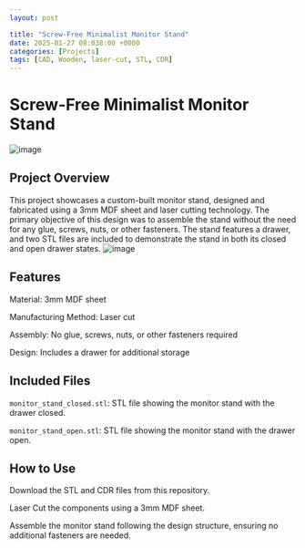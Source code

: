 ```yaml
---
layout: post

title: "Screw-Free Minimalist Monitor Stand"
date: 2025-01-27 08:038:00 +0000
categories: [Projects]
tags: [CAD, Wooden, laser-cut, STL, CDR]
---
```

# Screw-Free Minimalist Monitor Stand
![image](https://github.com/user-attachments/assets/7b5bc338-49c5-47b8-97e1-71c187422f8a)

## Project Overview
This project showcases a custom-built monitor stand, designed and fabricated using a 3mm MDF sheet and laser cutting technology. The primary objective of this design was to assemble the stand without the need for any glue, screws, nuts, or other fasteners. The stand features a drawer, and two STL files are included to demonstrate the stand in both its closed and open drawer states.
![image](https://github.com/user-attachments/assets/5b7259ef-5eeb-447a-83f5-4478d4d5042d)

## Features
Material: 3mm MDF sheet

Manufacturing Method: Laser cut

Assembly: No glue, screws, nuts, or other fasteners required

Design: Includes a drawer for additional storage

## Included Files
‌‌‌‌‌‌‌‌‌‌‌`monitor_stand_closed.stl`: STL file showing the monitor stand with the drawer closed.

`monitor_stand_open.stl`: STL file showing the monitor stand with the drawer open.

## How to Use
Download the STL and CDR files from this repository.

Laser Cut the components using a 3mm MDF sheet.

Assemble the monitor stand following the design structure, ensuring no additional fasteners are needed.
